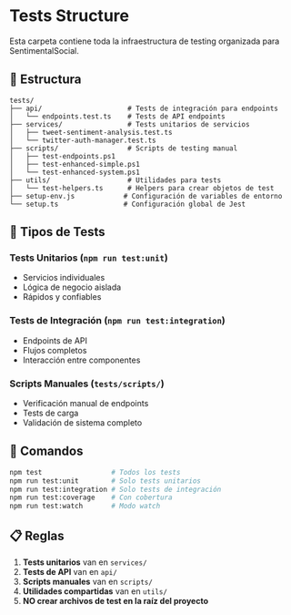 # Tests Structure

Esta carpeta contiene toda la infraestructura de testing organizada para SentimentalSocial.

## 📁 Estructura

```
tests/
├── api/                     # Tests de integración para endpoints
│   └── endpoints.test.ts    # Tests de API endpoints
├── services/                # Tests unitarios de servicios
│   ├── tweet-sentiment-analysis.test.ts
│   └── twitter-auth-manager.test.ts
├── scripts/                 # Scripts de testing manual
│   ├── test-endpoints.ps1
│   ├── test-enhanced-simple.ps1
│   └── test-enhanced-system.ps1
├── utils/                   # Utilidades para tests
│   └── test-helpers.ts      # Helpers para crear objetos de test
├── setup-env.js            # Configuración de variables de entorno
└── setup.ts                # Configuración global de Jest
```

## 🧪 Tipos de Tests

### Tests Unitarios (`npm run test:unit`)

- Servicios individuales
- Lógica de negocio aislada
- Rápidos y confiables

### Tests de Integración (`npm run test:integration`)

- Endpoints de API
- Flujos completos
- Interacción entre componentes

### Scripts Manuales (`tests/scripts/`)

- Verificación manual de endpoints
- Tests de carga
- Validación de sistema completo

## 🚀 Comandos

```bash
npm test                 # Todos los tests
npm run test:unit        # Solo tests unitarios
npm run test:integration # Solo tests de integración
npm run test:coverage    # Con cobertura
npm run test:watch       # Modo watch
```

## 📋 Reglas

1. **Tests unitarios** van en `services/`
2. **Tests de API** van en `api/`
3. **Scripts manuales** van en `scripts/`
4. **Utilidades compartidas** van en `utils/`
5. **NO crear archivos de test en la raíz del proyecto**
